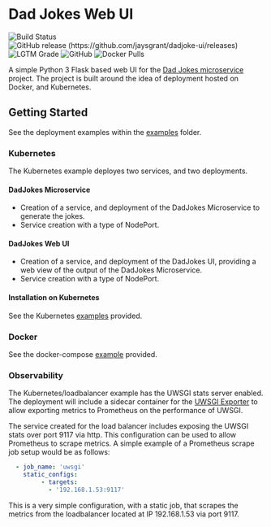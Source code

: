 # Dad Jokes Web UI #

![Build Status](https://github.com/jaysgrant/dadjoke-ui/workflows/dadjoke_ui/badge.svg)
![GitHub release (https://github.com/jaysgrant/dadjoke-ui/releases)](https://img.shields.io/github/v/release/jaysgrant/dadjoke-ui?include_prereleases)
![LGTM Grade](https://img.shields.io/lgtm/grade/python/github/jaysgrant/dadjoke-ui)
![GitHub](https://img.shields.io/github/license/jaysgrant/dadjoke-ui)
![Docker Pulls](https://img.shields.io/docker/pulls/nhjay/dadjoke-ui)

A simple Python 3 Flask based web UI for the [Dad Jokes microservice](https://github.com/yesinteractive/dad-jokes_microservice) project. The project is built around the idea of deployment hosted on Docker, and Kubernetes.

## Getting Started ##

See the deployment examples within the [examples](./examples) folder.

### Kubernetes ###

The Kubernetes example deployes two services, and two deployments.

#### DadJokes Microservice ####

* Creation of a service, and deployment of the DadJokes Microservice to generate the jokes.
* Service creation with a type of NodePort.

#### DadJokes Web UI ####

* Creation of a service, and deployment of the DadJokes UI, providing a web view of the output of the DadJokes Microservice.
* Service creation with a type of NodePort.

#### Installation on Kubernetes ####

See the Kubernetes [examples](./examples/kubernetes/) provided.

### Docker ###

See the docker-compose [example](./examples/docker-compose/) provided.

### Observability ###

The Kubernetes/loadbalancer example has the UWSGI stats server enabled. The deployment will include a sidecar container for the [UWSGI Exporter](https://github.com/timonwong/uwsgi_exporter) to allow exporting metrics to Prometheus on the performance of UWSGI.

The service created for the load balancer includes exposing the UWSGI stats over port 9117 via http. This configuration can be used to allow Prometheus to scrape metrics. A simple example of a Prometheus scrape job setup would be as follows:
```yaml
  - job_name: 'uwsgi'
    static_configs:
         - targets:
           - '192.168.1.53:9117'
```

This is a very simple configuration, with a static job, that scrapes the metrics from the loadbalancer located at IP 192.168.1.53 via port 9117.
